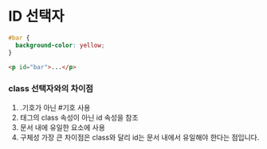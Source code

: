 # ID 선택자

```css
#bar {
  background-color: yellow;
}
```

```html
<p id="bar">...</p>
```

### class 선택자와의 차이점

1. .기호가 아닌 #기호 사용
2. 태그의 class 속성이 아닌 id 속성을 참조
3. 문서 내에 유일한 요소에 사용
4. 구체성
   가장 큰 차이점은 class와 달리 id는 문서 내에서 유일해야 한다는 점입니다.
